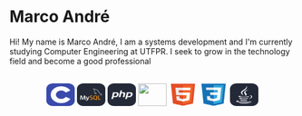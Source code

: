 # Marco André 

Hi! My name is Marco André, I am a systems development and I'm currently studying Computer Engineering at UTFPR. I seek to grow in the technology field and become a good professional

<div style="display: inline_block" align="center"><br>
  <img align="center" height="40" width="50" src="https://github.com/tandpfun/skill-icons/blob/main/icons/C.svg">
  <img align="center" height="40" width="50" src="https://raw.githubusercontent.com/tandpfun/skill-icons/65dea6c4eaca7da319e552c09f4cf5a9a8dab2c8/icons/MySQL-Dark.svg">
  <img align="center" height="40" width="50" src="https://github.com/tandpfun/skill-icons/blob/main/icons/PHP-Dark.svg">
  <img align="center" height="40" width="50" src="https://github.com/tandpfun/skill-icons/blob/main/icons/C#">
  <img align="center" height="40" width="50" src="https://raw.githubusercontent.com/devicons/devicon/master/icons/html5/html5-original.svg">
  <img align="center" height="40" width="50" src="https://raw.githubusercontent.com/devicons/devicon/master/icons/css3/css3-original.svg">
  <img align="center" height="40" width="50" src="https://github.com/tandpfun/skill-icons/blob/main/icons/Java-Dark.svg">

</div>
  
  ##
<div> 

  
</div>


